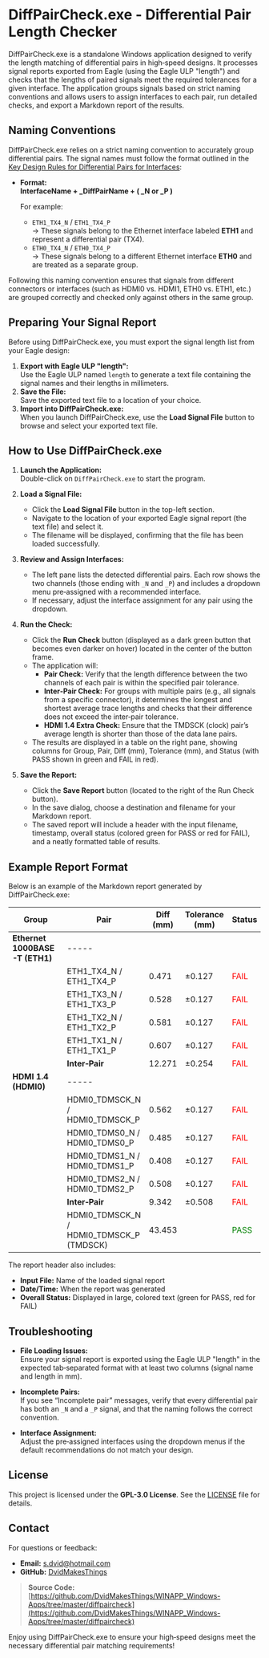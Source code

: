 # DiffPairCheck.exe - Differential Pair Length Checker

DiffPairCheck.exe is a standalone Windows application designed to verify the length matching of differential pairs in high‑speed designs. It processes signal reports exported from Eagle (using the Eagle ULP "length") and checks that the lengths of paired signals meet the required tolerances for a given interface. The application groups signals based on strict naming conventions and allows users to assign interfaces to each pair, run detailed checks, and export a Markdown report of the results.

## Naming Conventions
DiffPairCheck.exe relies on a strict naming convention to accurately group differential pairs. The signal names must follow the format outlined in the [Key Design Rules for Differential Pairs for Interfaces](https://github.com/DvidMakesThings/WINAPP_DiffPairCheck/blob/master/documentation/Key%20Design%20Rules%20for%20Differential%20pairs%20for%20Interfaces.pdf):

- **Format:**  
  **InterfaceName + _DiffPairName + ( _N or _P )**
  
  For example:
  - `ETH1_TX4_N` / `ETH1_TX4_P`  
    → These signals belong to the Ethernet interface labeled **ETH1** and represent a differential pair (TX4).
  - `ETH0_TX4_N` / `ETH0_TX4_P`  
    → These signals belong to a different Ethernet interface **ETH0** and are treated as a separate group.

Following this naming convention ensures that signals from different connectors or interfaces (such as HDMI0 vs. HDMI1, ETH0 vs. ETH1, etc.) are grouped correctly and checked only against others in the same group.

## Preparing Your Signal Report

Before using DiffPairCheck.exe, you must export the signal length list from your Eagle design:
1. **Export with Eagle ULP "length":**  
   Use the Eagle ULP named `length` to generate a text file containing the signal names and their lengths in millimeters.
2. **Save the File:**  
   Save the exported text file to a location of your choice.
3. **Import into DiffPairCheck.exe:**  
   When you launch DiffPairCheck.exe, use the **Load Signal File** button to browse and select your exported text file.

## How to Use DiffPairCheck.exe

1. **Launch the Application:**  
   Double-click on `DiffPairCheck.exe` to start the program.

2. **Load a Signal File:**  
   - Click the **Load Signal File** button in the top-left section.
   - Navigate to the location of your exported Eagle signal report (the text file) and select it.
   - The filename will be displayed, confirming that the file has been loaded successfully.

3. **Review and Assign Interfaces:**  
   - The left pane lists the detected differential pairs. Each row shows the two channels (those ending with `_N` and `_P`) and includes a dropdown menu pre‑assigned with a recommended interface.
   - If necessary, adjust the interface assignment for any pair using the dropdown.

4. **Run the Check:**  
   - Click the **Run Check** button (displayed as a dark green button that becomes even darker on hover) located in the center of the button frame.
   - The application will:
     - **Pair Check:** Verify that the length difference between the two channels of each pair is within the specified pair tolerance.
     - **Inter‑Pair Check:** For groups with multiple pairs (e.g., all signals from a specific connector), it determines the longest and shortest average trace lengths and checks that their difference does not exceed the inter‑pair tolerance.
     - **HDMI 1.4 Extra Check:** Ensure that the TMDSCK (clock) pair’s average length is shorter than those of the data lane pairs.
   - The results are displayed in a table on the right pane, showing columns for Group, Pair, Diff (mm), Tolerance (mm), and Status (with PASS shown in green and FAIL in red).

5. **Save the Report:**  
   - Click the **Save Report** button (located to the right of the Run Check button).
   - In the save dialog, choose a destination and filename for your Markdown report.
   - The saved report will include a header with the input filename, timestamp, overall status (colored green for PASS or red for FAIL), and a neatly formatted table of results.

## Example Report Format

Below is an example of the Markdown report generated by DiffPairCheck.exe:

| **Group**                     | **Pair**                                           | **Diff (mm)** | **Tolerance (mm)** | **Status**                                   |
| ----------------------------- | -------------------------------------------------- | ------------- | ------------------ | -------------------------------------------- |
| **Ethernet 1000BASE-T (ETH1)**| -----                                              |               |                    |                                              |
|                               | ETH1_TX4_N / ETH1_TX4_P                             | 0.471         | ±0.127             | <span style="color:red">FAIL</span>           |
|                               | ETH1_TX3_N / ETH1_TX3_P                             | 0.528         | ±0.127             | <span style="color:red">FAIL</span>           |
|                               | ETH1_TX2_N / ETH1_TX2_P                             | 0.581         | ±0.127             | <span style="color:red">FAIL</span>           |
|                               | ETH1_TX1_N / ETH1_TX1_P                             | 0.607         | ±0.127             | <span style="color:red">FAIL</span>           |
|                               | **Inter‑Pair**                                     | 12.271        | ±0.254             | <span style="color:red">FAIL</span>           |
| **HDMI 1.4 (HDMI0)**          | -----                                              |               |                    |                                              |
|                               | HDMI0_TDMSCK_N / HDMI0_TDMSCK_P                     | 0.562         | ±0.127             | <span style="color:red">FAIL</span>           |
|                               | HDMI0_TDMS0_N / HDMI0_TDMS0_P                       | 0.485         | ±0.127             | <span style="color:red">FAIL</span>           |
|                               | HDMI0_TDMS1_N / HDMI0_TDMS1_P                       | 0.408         | ±0.127             | <span style="color:red">FAIL</span>           |
|                               | HDMI0_TDMS2_N / HDMI0_TDMS2_P                       | 0.508         | ±0.127             | <span style="color:red">FAIL</span>           |
|                               | **Inter‑Pair**                                     | 9.342         | ±0.508             | <span style="color:red">FAIL</span>           |
|                               | HDMI0_TDMSCK_N / HDMI0_TDMSCK_P (TMDSCK)            | 43.453        |                    | <span style="color:green">PASS</span>         |

The report header also includes:
- **Input File:** Name of the loaded signal report
- **Date/Time:** When the report was generated
- **Overall Status:** Displayed in large, colored text (green for PASS, red for FAIL)

## Troubleshooting

- **File Loading Issues:**  
  Ensure your signal report is exported using the Eagle ULP "length" in the expected tab‑separated format with at least two columns (signal name and length in mm).

- **Incomplete Pairs:**  
  If you see “Incomplete pair” messages, verify that every differential pair has both an `_N` and a `_P` signal, and that the naming follows the correct convention.

- **Interface Assignment:**  
  Adjust the pre‑assigned interfaces using the dropdown menus if the default recommendations do not match your design.

## License

This project is licensed under the **GPL-3.0 License**. See the [LICENSE](LICENSE) file for details.

## Contact

For questions or feedback:
- **Email:** [s.dvid@hotmail.com](mailto:s.dvid@hotmail.com)
- **GitHub:** [DvidMakesThings](https://github.com/DvidMakesThings)

> **Source Code:**  
> [https://github.com/DvidMakesThings/WINAPP_Windows-Apps/tree/master/diffpaircheck](https://github.com/DvidMakesThings/WINAPP_Windows-Apps/tree/master/diffpaircheck)

Enjoy using DiffPairCheck.exe to ensure your high‑speed designs meet the necessary differential pair matching requirements!
